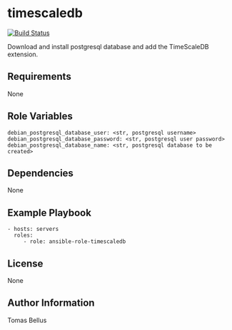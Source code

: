 # timescaledb

[![Build Status](https://travis-ci.org/brewmajsters/ansible-role-timescaledb.svg?branch=master)](https://travis-ci.org/brewmajsters/ansible-role-timescaledb)

Download and install postgresql database and add the TimeScaleDB extension.

## Requirements

None

## Role Variables

    debian_postgresql_database_user: <str, postgresql username>
    debian_postgresql_database_password: <str, postgresql user password>
    debian_postgresql_database_name: <str, postgresql database to be created>

## Dependencies

None

## Example Playbook

    - hosts: servers
      roles:
         - role: ansible-role-timescaledb

## License

None

## Author Information

Tomas Bellus
